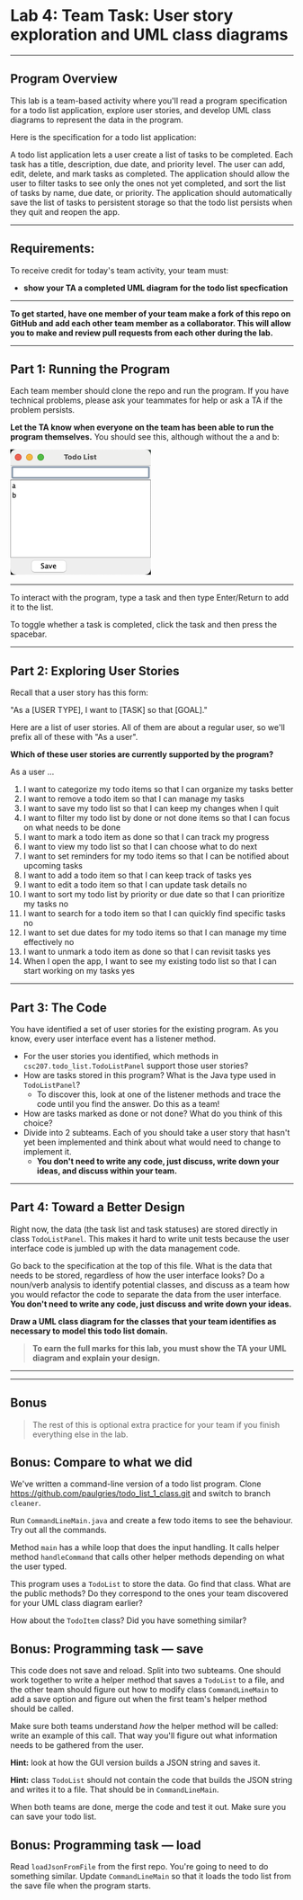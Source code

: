 # Lab 4: Team Task: User story exploration and UML class diagrams

---

## Program Overview

This lab is a team-based activity where you'll read a program specification for a todo list application, explore user stories, and develop UML class diagrams to represent the data in the program.

Here is the specification for a todo list application:

A todo list application lets a user create a list of tasks to be completed. Each task has a title, description, due date, and priority level. The user can add, edit, delete, and mark tasks as completed. The application should allow the user to filter tasks to see only the ones not yet completed, and sort the list of tasks by name, due date, or priority. The application should automatically save the list of tasks to persistent storage so that the todo list persists when they quit and reopen the app.

---

## Requirements:
To receive credit for today's team activity, your team must:
- **show your TA a completed UML diagram for the todo list specfication**

---

**To get started, have one member of your team make a fork of this
  repo on GitHub and add each other team member as a collaborator. This
  will allow you to make and review pull requests from each other
  during the lab.**

---

## Part 1: Running the Program

Each team member should clone the repo and run the program. If you have technical problems, please ask your teammates for help or ask a TA if the problem persists.

**Let the TA know when everyone on the team has been able to run the program themselves.** You should see this, although without the a and b:

![Todo List App Screenshot](images/todo-app.png)

---

To interact with the program, type a task and then type Enter/Return to add it to the list.

To toggle whether a task is completed, click the task and then press the spacebar.

---

## Part 2: Exploring User Stories

Recall that a user story has this form:

"As a [USER TYPE], I want to [TASK] so that [GOAL]."

Here are a list of user stories. All of them are about a regular user, so we'll prefix all of these with "As a user".

**Which of these user stories are currently supported by the program?**

As a user …

1. I want to categorize my todo items so that I can organize my tasks better
2. I want to remove a todo item so that I can manage my tasks
3. I want to save my todo list so that I can keep my changes when I quit
4. I want to filter my todo list by done or not done items so that I can focus on what needs to be done
5. I want to mark a todo item as done so that I can track my progress
6. I want to view my todo list so that I can choose what to do next
7. I want to set reminders for my todo items so that I can be notified about upcoming tasks
8. I want to add a todo item so that I can keep track of tasks yes
9. I want to edit a todo item so that I can update task details no
10. I want to sort my todo list by priority or due date so that I can prioritize my tasks no
11. I want to search for a todo item so that I can quickly find specific tasks no
12. I want to set due dates for my todo items so that I can manage my time effectively no
13. I want to unmark a todo item as done so that I can revisit tasks yes
14. When I open the app, I want to see my existing todo list so that I can start working on my tasks yes

---

## Part 3: The Code

You have identified a set of user stories for the existing program. As you know, every user interface event has a listener method.

* For the user stories you identified, which methods in `csc207.todo_list.TodoListPanel` support those user stories?
* How are tasks stored in this program? What is the Java type used in `TodoListPanel`?
  - To discover this, look at one of the listener methods and trace the code until you find the answer. Do this as a team!
* How are tasks marked as done or not done? What do you think of this choice?
* Divide into 2 subteams. Each of you should take a user story that hasn't yet been implemented and think about what would need to change to implement it.
  - **You don't need to write any code, just discuss, write down your ideas, and discuss within your team.**

---

## Part 4: Toward a Better Design

Right now, the data (the task list and task statuses) are stored directly in class `TodoListPanel`. This makes it hard to write unit tests because the user interface code is jumbled up with the data management code.

Go back to the specification at the top of this file. What is the data that needs to be stored, regardless of how the user interface looks? Do a noun/verb analysis to identify potential classes, and discuss as a team how you would refactor the code to separate the data from the user interface. **You don't need to write any code, just discuss and write down your ideas.**

**Draw a UML class diagram for the classes that your team identifies as necessary to model this todo list domain.**

> **To earn the full marks for this lab, you must show the TA your UML diagram and explain your design.**

---

---
## Bonus

> The rest of this is optional extra practice for your team if you finish everything else in the lab.

## Bonus: Compare to what we did

We've written a command-line version of a todo list program. Clone
https://github.com/paulgries/todo_list_1_class.git and switch to branch `cleaner`.

Run `CommandLineMain.java` and create a few todo items to see the behaviour. Try out all the commands. 

Method `main` has a while loop that does the input handling. It calls helper method `handleCommand` that calls other helper methods depending on what the user typed.

This program uses a `TodoList` to store the data. Go find that class. What are the public methods? Do they correspond to the ones your team discovered for your UML class diagram earlier?

How about the `TodoItem` class? Did you have something similar?

## Bonus: Programming task — save

This code does not save and reload. Split into two subteams. One should work together to write a helper method that saves a `TodoList` to a file, and the other team should figure out how to modify class `CommandLineMain` to add a save option and figure out when the first team's helper method should be called.

Make sure both teams understand _how_ the helper method will be called: write an example of this call. That way you'll figure out what information needs to be gathered from the user.

**Hint:** look at how the GUI version builds a JSON string and saves it.

**Hint:** class `TodoList` should not contain the code that builds the JSON string and writes it to a file. That should be in `CommandLineMain`. 

When both teams are done, merge the code and test it out. Make sure you can save your todo list.

## Bonus: Programming task — load

Read `loadJsonFromFile` from the first repo. You're going to need to do something similar. Update `CommandLineMain` so that it loads the todo list from the save file when the program starts.

